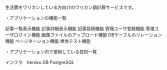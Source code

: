 生活費をワリカンしている方向けのワリカン額計算サービスです。

・アプリケーションの機能一覧

記事一覧表示機能
記事詳細表示機能
記事投稿機能
管理ユーザ登録機能
管理ユーザログイン機能
画像ファイルのアップロード機能
DBテーブルのリレーション機能
ページネーション機能
単体テスト機能

・アプリケーション内で使用している技術一覧

インフラ　heroku
DB PostgreSQL
  
